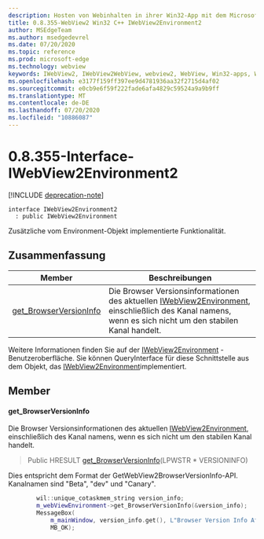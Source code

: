 ```yaml
---
description: Hosten von Webinhalten in ihrer Win32-App mit dem Microsoft Edge WebView2-Steuerelement
title: 0.8.355-WebView2 Win32 C++ IWebView2Environment2
author: MSEdgeTeam
ms.author: msedgedevrel
ms.date: 07/20/2020
ms.topic: reference
ms.prod: microsoft-edge
ms.technology: webview
keywords: IWebView2, IWebView2WebView, webview2, WebView, Win32-apps, Win32, Edge
ms.openlocfilehash: e3177f159ff397ee9d4781936aa32f2715d4af02
ms.sourcegitcommit: e0cb9e6f59f222fade6afa4829c59524a9a9b9ff
ms.translationtype: MT
ms.contentlocale: de-DE
ms.lasthandoff: 07/20/2020
ms.locfileid: "10886087"
---
```

# 0.8.355-Interface-IWebView2Environment2 

[!INCLUDE [deprecation-note](../../includes/deprecation-note.md)]

```
interface IWebView2Environment2
  : public IWebView2Environment
```

Zusätzliche vom Environment-Objekt implementierte Funktionalität.

## Zusammenfassung

 Member                        | Beschreibungen
--------------------------------|---------------------------------------------
[get_BrowserVersionInfo](#get_browserversioninfo) | Die Browser Versionsinformationen des aktuellen [IWebView2Environment](IWebView2Environment.md), einschließlich des Kanal namens, wenn es sich nicht um den stabilen Kanal handelt.

Weitere Informationen finden Sie auf der [IWebView2Environment](IWebView2Environment.md) -Benutzeroberfläche. Sie können QueryInterface für diese Schnittstelle aus dem Objekt, das [IWebView2Environment](IWebView2Environment.md)implementiert.

## Member

#### get_BrowserVersionInfo 

Die Browser Versionsinformationen des aktuellen [IWebView2Environment](IWebView2Environment.md), einschließlich des Kanal namens, wenn es sich nicht um den stabilen Kanal handelt.

> Public HRESULT [get_BrowserVersionInfo](#get_browserversioninfo)(LPWSTR * VERSIONINFO)

Dies entspricht dem Format der GetWebView2BrowserVersionInfo-API. Kanalnamen sind "Beta", "dev" und "Canary".

```cpp
        wil::unique_cotaskmem_string version_info;
        m_webViewEnvironment->get_BrowserVersionInfo(&version_info);
        MessageBox(
            m_mainWindow, version_info.get(), L"Browser Version Info After WebView Creation",
            MB_OK);
```

